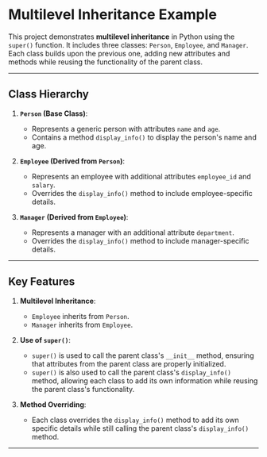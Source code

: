 # Multilevel Inheritance Example

This project demonstrates **multilevel inheritance** in Python using the `super()` function. It includes three classes: `Person`, `Employee`, and `Manager`. Each class builds upon the previous one, adding new attributes and methods while reusing the functionality of the parent class.

---

## Class Hierarchy

1. **`Person` (Base Class)**:
   - Represents a generic person with attributes `name` and `age`.
   - Contains a method `display_info()` to display the person's name and age.

2. **`Employee` (Derived from `Person`)**:
   - Represents an employee with additional attributes `employee_id` and `salary`.
   - Overrides the `display_info()` method to include employee-specific details.

3. **`Manager` (Derived from `Employee`)**:
   - Represents a manager with an additional attribute `department`.
   - Overrides the `display_info()` method to include manager-specific details.

---

## Key Features

1. **Multilevel Inheritance**:
   - `Employee` inherits from `Person`.
   - `Manager` inherits from `Employee`.

2. **Use of `super()`**:
   - `super()` is used to call the parent class's `__init__` method, ensuring that attributes from the parent class are properly initialized.
   - `super()` is also used to call the parent class's `display_info()` method, allowing each class to add its own information while reusing the parent class's functionality.

3. **Method Overriding**:
   - Each class overrides the `display_info()` method to add its own specific details while still calling the parent class's `display_info()` method.

---
